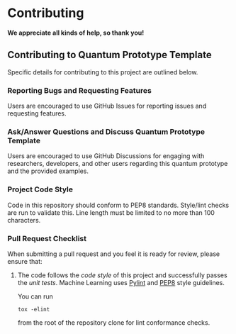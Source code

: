 # Contributing

**We appreciate all kinds of help, so thank you!**

## Contributing to Quantum Prototype Template

Specific details for contributing to this project are outlined below.

### Reporting Bugs and Requesting Features

Users are encouraged to use GitHub Issues for reporting issues and requesting features.

### Ask/Answer Questions and Discuss Quantum Prototype Template

Users are encouraged to use GitHub Discussions for engaging with researchers, developers, and other users regarding this quantum prototype and the provided examples.

### Project Code Style

Code in this repository should conform to PEP8 standards. Style/lint checks are run to validate this. Line length must be limited to no more than 100 characters.

### Pull Request Checklist

When submitting a pull request and you feel it is ready for review,
please ensure that:

1. The code follows the _code style_ of this project and successfully
   passes the _unit tests_. Machine Learning uses [Pylint](https://www.pylint.org) and
   [PEP8](https://www.python.org/dev/peps/pep-0008) style guidelines.
   
   You can run
   ```shell script
   tox -elint
   ```
   from the root of the repository clone for lint conformance checks.
